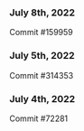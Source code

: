 ### July 8th, 2022

Commit #159959

### July 5th, 2022

Commit #314353


### July 4th, 2022

Commit #72281
